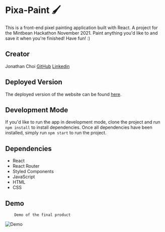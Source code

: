 # Pixa-Paint 🖌️

This is a front-end pixel painting application built with React. A project for the Mintbean Hackathon November 2021. 
Paint anything you'd like to and save it when you're finished! Have fun! :)

## Creator

Jonathan Choi [GitHub](https://github.com/jon-choi) [Linkedin](https://www.linkedin.com/in/jonathan-choi-0502/)



## Deployed Version

The deployed version of the website can be found [here](https://mintbean-pixapaint.netlify.app).

## Development Mode

If you'd like to run the app in development mode, clone the project and run `npm install` to install dependencies.
Once all dependencies have been installed, simply run `npm start` to run the project. 

## Dependencies

- React
- React Router
- Styled Components
- JavaScript
- HTML
- CSS

## Demo

        Demo of the final product
![Demo](https://github.com/jon-choi/hack-a-paint/blob/master/docs/final-paint.gif?raw=true)
